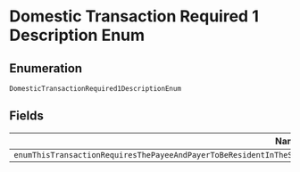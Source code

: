 
# Domestic Transaction Required 1 Description Enum

## Enumeration

`DomesticTransactionRequired1DescriptionEnum`

## Fields

| Name |
|  --- |
| `enumThisTransactionRequiresThePayeeAndPayerToBeResidentInTheSameCountryADomesticTransactionIsRequiredToCreateThisPayment` |

